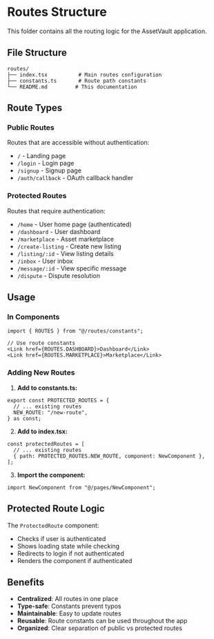 # Routes Structure

This folder contains all the routing logic for the AssetVault application.

## File Structure

```
routes/
├── index.tsx          # Main routes configuration
├── constants.ts       # Route path constants
└── README.md         # This documentation
```

## Route Types

### Public Routes
Routes that are accessible without authentication:
- `/` - Landing page
- `/login` - Login page
- `/signup` - Signup page
- `/auth/callback` - OAuth callback handler

### Protected Routes
Routes that require authentication:
- `/home` - User home page (authenticated)
- `/dashboard` - User dashboard
- `/marketplace` - Asset marketplace
- `/create-listing` - Create new listing
- `/listing/:id` - View listing details
- `/inbox` - User inbox
- `/message/:id` - View specific message
- `/dispute` - Dispute resolution

## Usage

### In Components
```tsx
import { ROUTES } from "@/routes/constants";

// Use route constants
<Link href={ROUTES.DASHBOARD}>Dashboard</Link>
<Link href={ROUTES.MARKETPLACE}>Marketplace</Link>
```

### Adding New Routes

1. **Add to constants.ts:**
```tsx
export const PROTECTED_ROUTES = {
  // ... existing routes
  NEW_ROUTE: "/new-route",
} as const;
```

2. **Add to index.tsx:**
```tsx
const protectedRoutes = [
  // ... existing routes
  { path: PROTECTED_ROUTES.NEW_ROUTE, component: NewComponent },
];
```

3. **Import the component:**
```tsx
import NewComponent from "@/pages/NewComponent";
```

## Protected Route Logic

The `ProtectedRoute` component:
- Checks if user is authenticated
- Shows loading state while checking
- Redirects to login if not authenticated
- Renders the component if authenticated

## Benefits

- **Centralized**: All routes in one place
- **Type-safe**: Constants prevent typos
- **Maintainable**: Easy to update routes
- **Reusable**: Route constants can be used throughout the app
- **Organized**: Clear separation of public vs protected routes
